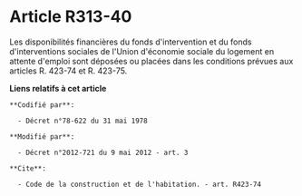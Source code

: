 # Article R313-40

Les disponibilités financières du fonds d'intervention et du fonds d'interventions sociales de l'Union d'économie sociale du
logement en attente d'emploi sont déposées ou placées dans les conditions prévues aux articles R. 423-74 et R. 423-75.

**Liens relatifs à cet article**

	**Codifié par**:

	  - Décret n°78-622 du 31 mai 1978

	**Modifié par**:

	  - Décret n°2012-721 du 9 mai 2012 - art. 3

	**Cite**:

	  - Code de la construction et de l'habitation. - art. R423-74
